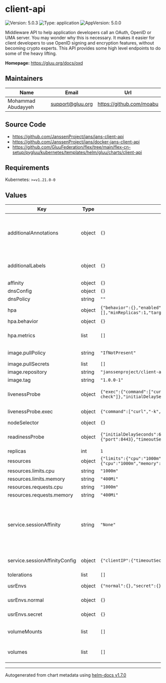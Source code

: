 # client-api

![Version: 5.0.3](https://img.shields.io/badge/Version-5.0.3-informational?style=flat-square) ![Type: application](https://img.shields.io/badge/Type-application-informational?style=flat-square) ![AppVersion: 5.0.0](https://img.shields.io/badge/AppVersion-5.0.0-informational?style=flat-square)

Middleware API to help application developers call an OAuth, OpenID or UMA server. You may wonder why this is necessary. It makes it easier for client developers to use OpenID signing and encryption features, without becoming crypto experts. This API provides some high level endpoints to do some of the heavy lifting.

**Homepage:** <https://gluu.org/docs/oxd>

## Maintainers

| Name | Email | Url |
| ---- | ------ | --- |
| Mohammad Abudayyeh | support@gluu.org | https://github.com/moabu |

## Source Code

* <https://github.com/JanssenProject/jans/jans-client-api>
* <https://github.com/JanssenProject/jans/docker-jans-client-api>
* <https://github.com/GluuFederation/flex/tree/main/flex-cn-setup/pygluu/kubernetes/templates/helm/gluu/charts/client-api>

## Requirements

Kubernetes: `>=v1.21.0-0`

## Values

| Key | Type | Default | Description |
|-----|------|---------|-------------|
| additionalAnnotations | object | `{}` | Additional annotations that will be added across all resources  in the format of {cert-manager.io/issuer: "letsencrypt-prod"}. key app is taken |
| additionalLabels | object | `{}` | Additional labels that will be added across all resources definitions in the format of {mylabel: "myapp"} |
| affinity | object | `{}` |  |
| dnsConfig | object | `{}` | Add custom dns config |
| dnsPolicy | string | `""` | Add custom dns policy |
| hpa | object | `{"behavior":{},"enabled":true,"maxReplicas":10,"metrics":[],"minReplicas":1,"targetCPUUtilizationPercentage":50}` | Configure the HorizontalPodAutoscaler |
| hpa.behavior | object | `{}` | Scaling Policies |
| hpa.metrics | list | `[]` | metrics if targetCPUUtilizationPercentage is not set |
| image.pullPolicy | string | `"IfNotPresent"` | Image pullPolicy to use for deploying. |
| image.pullSecrets | list | `[]` | Image Pull Secrets |
| image.repository | string | `"janssenproject/client-api"` | Image  to use for deploying. |
| image.tag | string | `"1.0.0-1"` | Image  tag to use for deploying. |
| livenessProbe | object | `{"exec":{"command":["curl","-k","https://localhost:8443/health-check"]},"initialDelaySeconds":30,"periodSeconds":30,"timeoutSeconds":5}` | Configure the liveness healthcheck for the auth server if needed. |
| livenessProbe.exec | object | `{"command":["curl","-k","https://localhost:8443/health-check"]}` | Executes the python3 healthcheck. |
| nodeSelector | object | `{}` |  |
| readinessProbe | object | `{"initialDelaySeconds":60,"periodSeconds":25,"tcpSocket":{"port":8443},"timeoutSeconds":5}` | Configure the readiness healthcheck for the auth server if needed. |
| replicas | int | `1` | Service replica number. |
| resources | object | `{"limits":{"cpu":"1000m","memory":"400Mi"},"requests":{"cpu":"1000m","memory":"400Mi"}}` | Resource specs. |
| resources.limits.cpu | string | `"1000m"` | CPU limit. |
| resources.limits.memory | string | `"400Mi"` | Memory limit. |
| resources.requests.cpu | string | `"1000m"` | CPU request. |
| resources.requests.memory | string | `"400Mi"` | Memory request. |
| service.sessionAffinity | string | `"None"` | Default set to None If you want to make sure that connections from a particular client are passed to the same Pod each time, you can select the session affinity based on the client's IP addresses by setting this to ClientIP |
| service.sessionAffinityConfig | object | `{"clientIP":{"timeoutSeconds":10800}}` | the maximum session sticky time if sessionAffinity is ClientIP |
| tolerations | list | `[]` |  |
| usrEnvs | object | `{"normal":{},"secret":{}}` | Add custom normal and secret envs to the service |
| usrEnvs.normal | object | `{}` | Add custom normal envs to the service variable1: value1 |
| usrEnvs.secret | object | `{}` | Add custom secret envs to the service variable1: value1 |
| volumeMounts | list | `[]` | Configure any additional volumesMounts that need to be attached to the containers |
| volumes | list | `[]` | Configure any additional volumes that need to be attached to the pod |

----------------------------------------------
Autogenerated from chart metadata using [helm-docs v1.7.0](https://github.com/norwoodj/helm-docs/releases/v1.7.0)
